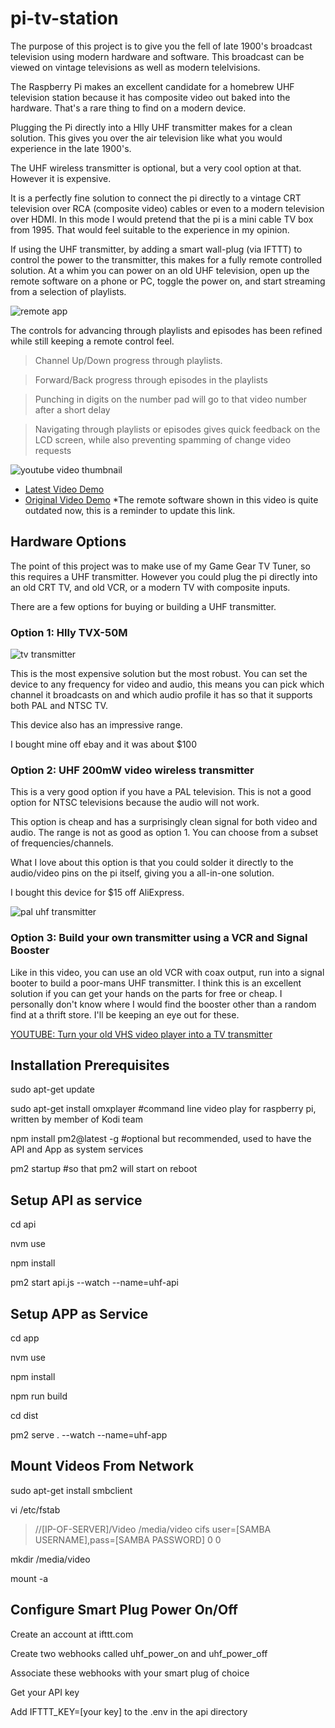 # pi-tv-station

The purpose of this project is to give you the fell of late 1900's broadcast television using modern hardware and software. This broadcast can be viewed on vintage televisions as well as modern telelvisions. 

The Raspberry Pi makes an excellent candidate for a homebrew UHF television station because it has composite video out baked into the hardware. That's a rare thing to find on a modern device. 

Plugging the Pi directly into a Hlly UHF transmitter makes for a clean solution. This gives you over the air television like what you would experience in the late 1900's. 

The UHF wireless transmitter is optional, but a very cool option at that. However it is expensive.

It is a perfectly fine solution to connect the pi directly to a vintage CRT television over RCA (composite video) cables or even to a modern television over HDMI. In this mode I would pretend that the pi is a mini cable TV box from 1995. That would feel suitable to the experience in my opinion. 

If using the UHF transmitter, by adding a smart wall-plug (via IFTTT) to control the power to the transmitter, this makes for a fully remote controlled solution. At a whim you can power on an old UHF television, open up the remote software on a phone or PC, toggle the power on, and start streaming from a selection of playlists.

![remote app](https://raw.githubusercontent.com/ssshake/pi-uhf-tv-station/master/docs/Annotation%202020-07-31%20204636.jpg)

The controls for advancing through playlists and episodes has been refined while still keeping a remote control feel. 

> Channel Up/Down progress through playlists. 

> Forward/Back progress through episodes in the playlists

> Punching in digits on the number pad will go to that video number after a short delay

> Navigating through playlists or episodes gives quick feedback on the LCD screen, while also preventing spamming of change video requests

![youtube video thumbnail](https://raw.githubusercontent.com/ssshake/pi-tv-station/master/docs/covertitle.jpg)
- [Latest Video Demo](https://www.youtube.com/watch?v=Oq-FLTx2E1g)
- [Original Video Demo](https://www.youtube.com/watch?v=cm9PoflKxNo&fbclid=IwAR2Gw8_QLGf8oV3qyyU5farEgbrHSqjyMK0ZQgp9mXTgAVxfp5L8BNI3iYk)
*The remote software shown in this video is quite outdated now, this is a reminder to update this link.

## Hardware Options

The point of this project was to make use of my Game Gear TV Tuner, so this requires a UHF transmitter. However you could plug the pi directly into an old CRT TV, and old VCR, or a modern TV with composite inputs. 

There are a few options for buying or building a UHF transmitter. 

### Option 1: Hlly TVX-50M

![tv transmitter](https://raw.githubusercontent.com/ssshake/pi-tv-station/master/docs/tvtransmitter.jpg)

This is the most expensive solution but the most robust. You can set the device to any frequency for video and audio, this means you can pick which channel it broadcasts on and which audio profile it has so that it supports both PAL and NTSC TV.

This device also has an impressive range.

I bought mine off ebay and it was about $100

### Option 2: UHF 200mW video wireless transmitter

This is a very good option if you have a PAL television. This is not a good option for NTSC televisions because the audio will not work. 

This option is cheap and has a surprisingly clean signal for both video and audio. The range is not as good as option 1. You can choose from a subset of frequencies/channels.

What I love about this option is that you could solder it directly to the audio/video pins on the pi itself, giving you a all-in-one solution.

I bought this device for $15 off AliExpress.

![pal uhf transmitter](https://raw.githubusercontent.com/ssshake/pi-uhf-tv-station/master/docs/PAL%20UHF%20Transmitter.jpg)

### Option 3: Build your own transmitter using a VCR and Signal Booster

Like in this video, you can use an old VCR with coax output, run into a signal booter to build a poor-mans UHF transmitter. I think this is an excellent solution if you can get your hands on the parts for free or cheap. I personally don't know where I would find the booster other than a random find at a thrift store. I'll be keeping an eye out for these.

[YOUTUBE: Turn your old VHS video player into a TV transmitter](https://youtu.be/XCIJUga8b9Y?t=97)



## Installation Prerequisites

sudo apt-get update

sudo apt-get install omxplayer #command line video play for raspberry pi, written by member of Kodi team

npm install pm2@latest -g #optional but recommended, used to have the API and App as system services

pm2 startup #so that pm2 will start on reboot


## Setup API as service

cd api

nvm use

npm install

pm2 start api.js --watch --name=uhf-api


## Setup APP as Service

cd app

nvm use

npm install

npm run build

cd dist

pm2 serve . --watch --name=uhf-app


## Mount Videos From Network

sudo apt-get install smbclient

vi /etc/fstab

> //[IP-OF-SERVER]/Video /media/video cifs user=[SAMBA USERNAME],pass=[SAMBA PASSWORD] 0 0

mkdir /media/video

mount -a


## Configure Smart Plug Power On/Off

Create an account at ifttt.com

Create two webhooks called uhf_power_on and uhf_power_off

Associate these webhooks with your smart plug of choice

Get your API key

Add IFTTT_KEY=[your key] to the .env in the api directory

